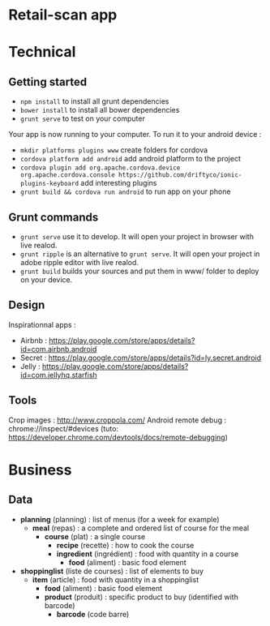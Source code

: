 # Retail-scan app

# Technical

## Getting started

- `npm install` to install all grunt dependencies
- `bower install` to install all bower dependencies
- `grunt serve` to test on your computer

Your app is now running to your computer. To run it to your android device :

- `mkdir platforms plugins www` create folders for cordova
- `cordova platform add android` add android platform to the project
- `cordova plugin add org.apache.cordova.device org.apache.cordova.console https://github.com/driftyco/ionic-plugins-keyboard` add interesting plugins
- `grunt build && cordova run android` to run app on your phone

## Grunt commands

- `grunt serve` use it to develop. It will open your project in browser with live realod.
- `grunt ripple` is an alternative to `grunt serve`. It will open your project in adobe ripple editor with live realod.
- `grunt build` builds your sources and put them in www/ folder to deploy on your device.

## Design

Inspirationnal apps :

- Airbnb : https://play.google.com/store/apps/details?id=com.airbnb.android
- Secret : https://play.google.com/store/apps/details?id=ly.secret.android
- Jelly : https://play.google.com/store/apps/details?id=com.jellyhq.starfish

## Tools 

Crop images : http://www.croppola.com/
Android remote debug : chrome://inspect/#devices (tuto: https://developer.chrome.com/devtools/docs/remote-debugging)

# Business

## Data

- __planning__ (planning) : list of menus (for a week for example)
    - __meal__ (repas) : a complete and ordered list of course for the meal
        - __course__ (plat) : a single course
            - __recipe__ (recette) : how to cook the course
            - __ingredient__ (ingrédient) : food with quantity in a course
                - __food__ (aliment) : basic food element
- __shoppinglist__ (liste de courses) : list of elements to buy
    - __item__ (article) : food with quantity in a shoppinglist
        - __food__ (aliment) : basic food element
        - __product__ (produit) : specific product to buy (identified with barcode)
            - __barcode__ (code barre)


